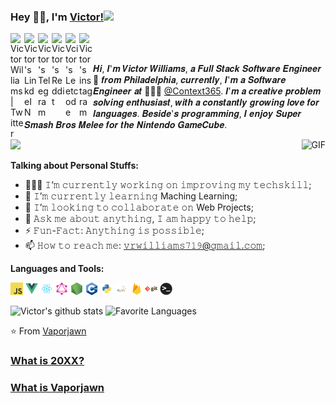 ### Hey 👋🏽, I'm [Victor!](https://vaporjawn.github.io)<img src="https://media.giphy.com/media/mGcNjsfWAjY5AEZNw6/giphy.gif" width="50">

<a href="https://twitter.com/vaporjawn" target="_blank">
  <img align="left" alt="Victor Williams | Twitter" width="22px" src="https://cdn.jsdelivr.net/npm/simple-icons@v3/icons/twitter.svg" />
</a>
<a href="https://www.linkedin.com/in/victorwilliams719/" target="_blank">
  <img align="left" alt="Victor's LinkdeIN" width="22px" src="https://cdn.jsdelivr.net/npm/simple-icons@v3/icons/linkedin.svg" />
</a>
<a href="https://t.me/todoslosdias" target="_blank">
  <img align="left" alt="Victor's Telegram" width="22px" src="https://cdn.jsdelivr.net/npm/simple-icons@v3/icons/telegram.svg" />
</a>
<a href="https://www.reddit.com/user/todoslosdays/" target="_blank">
  <img align="left" alt="Victor's Reddit" width="22px" src="https://cdn.jsdelivr.net/npm/simple-icons@v3/icons/reddit.svg" />
</a>
<a href="https://leetcode.com/vaporjawn/" target="_blank">
  <img align="left" alt="Vcitor's Leetcode" width="22px" src="https://cdn.jsdelivr.net/npm/simple-icons@v3/icons/leetcode.svg" />
</a>
<a href="https://www.instagram.com/vaporjawn" target="_blank">
  <img align="left" alt="Victor's instagram" width="22px" src="https://cdn.jsdelivr.net/npm/simple-icons@v3/icons/instagram.svg" />
</a>

<br />
<br />

𝑯𝒊, 𝑰'𝒎 𝑽𝒊𝒄𝒕𝒐𝒓 𝑾𝒊𝒍𝒍𝒊𝒂𝒎𝒔, 𝒂 𝑭𝒖𝒍𝒍 𝑺𝒕𝒂𝒄𝒌 𝑺𝒐𝒇𝒕𝒘𝒂𝒓𝒆 𝑬𝒏𝒈𝒊𝒏𝒆𝒆𝒓 🚀 𝒇𝒓𝒐𝒎 𝑷𝒉𝒊𝒍𝒂𝒅𝒆𝒍𝒑𝒉𝒊𝒂, 𝒄𝒖𝒓𝒓𝒆𝒏𝒕𝒍𝒚, 𝑰'𝒎 𝒂 𝑺𝒐𝒇𝒕𝒘𝒂𝒓𝒆 𝑬𝒏𝒈𝒊𝒏𝒆𝒆𝒓 𝒂𝒕 🙍🏽‍♂️ [@Context365](https://contextsummits.com/). 𝑰'𝒎 𝒂 𝒄𝒓𝒆𝒂𝒕𝒊𝒗𝒆 𝒑𝒓𝒐𝒃𝒍𝒆𝒎 𝒔𝒐𝒍𝒗𝒊𝒏𝒈 𝒆𝒏𝒕𝒉𝒖𝒔𝒊𝒂𝒔𝒕, 𝒘𝒊𝒕𝒉 𝒂 𝒄𝒐𝒏𝒔𝒕𝒂𝒏𝒕𝒍𝒚 𝒈𝒓𝒐𝒘𝒊𝒏𝒈 𝒍𝒐𝒗𝒆 𝒇𝒐𝒓 𝒍𝒂𝒏𝒈𝒖𝒂𝒈𝒆𝒔. 𝑩𝒆𝒔𝒊𝒅𝒆'𝒔 𝒑𝒓𝒐𝒈𝒓𝒂𝒎𝒎𝒊𝒏𝒈, 𝑰 𝒆𝒏𝒋𝒐𝒚 𝑺𝒖𝒑𝒆𝒓 𝑺𝒎𝒂𝒔𝒉 𝑩𝒓𝒐𝒔 𝑴𝒆𝒍𝒆𝒆 𝒇𝒐𝒓 𝒕𝒉𝒆 𝑵𝒊𝒏𝒕𝒆𝒏𝒅𝒐 𝑮𝒂𝒎𝒆𝑪𝒖𝒃𝒆.

<img src="https://media.giphy.com/media/VgCDAzcKvsR6OM0uWg/giphy.gif" width="50">

  <img align="right" alt="GIF" src="https://greekmeleehell.files.wordpress.com/2017/11/gif-4.gif" />
  
**Talking about Personal Stuffs:**

- 👨🏽‍💻 𝙸’𝚖 𝚌𝚞𝚛𝚛𝚎𝚗𝚝𝚕𝚢 𝚠𝚘𝚛𝚔𝚒𝚗𝚐 𝚘𝚗 𝚒𝚖𝚙𝚛𝚘𝚟𝚒𝚗𝚐 𝚖𝚢 𝚝𝚎𝚌𝚑𝚜𝚔𝚒𝚕𝚕;
- 🌱 𝙸’𝚖 𝚌𝚞𝚛𝚛𝚎𝚗𝚝𝚕𝚢 𝚕𝚎𝚊𝚛𝚗𝚒𝚗𝚐 Maching Learning; 
- 👯 𝙸’𝚖 𝚕𝚘𝚘𝚔𝚒𝚗𝚐 𝚝𝚘 𝚌𝚘𝚕𝚕𝚊𝚋𝚘𝚛𝚊𝚝𝚎 𝚘𝚗 Web Projects;
- 💬 𝙰𝚜𝚔 𝚖𝚎 𝚊𝚋𝚘𝚞𝚝 𝚊𝚗𝚢𝚝𝚑𝚒𝚗𝚐, 𝙸 𝚊𝚖 𝚑𝚊𝚙𝚙𝚢 𝚝𝚘 𝚑𝚎𝚕𝚙;
- ⚡️ 𝙵𝚞𝚗-𝙵𝚊𝚌𝚝: 𝙰𝚗𝚢𝚝𝚑𝚒𝚗𝚐 𝚒𝚜 𝚙𝚘𝚜𝚜𝚒𝚋𝚕𝚎;
- 📫 𝙷𝚘𝚠 𝚝𝚘 𝚛𝚎𝚊𝚌𝚑 𝚖𝚎: 𝚟𝚛𝚠𝚒𝚕𝚕𝚒𝚊𝚖𝚜𝟽𝟷𝟿@𝚐𝚖𝚊𝚒𝚕.𝚌𝚘𝚖;

**Languages and Tools:**  

<code><img height="20" src="https://raw.githubusercontent.com/github/explore/80688e429a7d4ef2fca1e82350fe8e3517d3494d/topics/javascript/javascript.png"></code>
<code><img height="20" src="https://raw.githubusercontent.com/github/explore/80688e429a7d4ef2fca1e82350fe8e3517d3494d/topics/vue/vue.png"></code>
<code><img height="20" src="https://raw.githubusercontent.com/github/explore/80688e429a7d4ef2fca1e82350fe8e3517d3494d/topics/react/react.png"></code>
<code><img height="20" src="https://raw.githubusercontent.com/github/explore/5c058a388828bb5fde0bcafd4bc867b5bb3f26f3/topics/graphql/graphql.png"></code>
<code><img height="20" src="https://raw.githubusercontent.com/github/explore/80688e429a7d4ef2fca1e82350fe8e3517d3494d/topics/nodejs/nodejs.png"></code>
<code><img height="20" src="https://raw.githubusercontent.com/github/explore/80688e429a7d4ef2fca1e82350fe8e3517d3494d/topics/cpp/cpp.png"></code>
<code><img height="20" src="https://raw.githubusercontent.com/github/explore/80688e429a7d4ef2fca1e82350fe8e3517d3494d/topics/python/python.png"></code>
<code><img height="20" src="https://raw.githubusercontent.com/github/explore/80688e429a7d4ef2fca1e82350fe8e3517d3494d/topics/mysql/mysql.png"></code>
<code><img height="20" src="https://raw.githubusercontent.com/github/explore/80688e429a7d4ef2fca1e82350fe8e3517d3494d/topics/firebase/firebase.png"></code>
<code><img height="20" src="https://raw.githubusercontent.com/github/explore/80688e429a7d4ef2fca1e82350fe8e3517d3494d/topics/git/git.png"></code>
<code><img height="20" src="https://raw.githubusercontent.com/github/explore/80688e429a7d4ef2fca1e82350fe8e3517d3494d/topics/terminal/terminal.png"></code>



![Victor's github stats](https://github-readme-stats.vercel.app/api?username=vaporjawn&show_icons=true&hide_border=true&theme=radical)
![Favorite Languages](https://github-readme-stats.vercel.app/api/top-langs/?username=vaporjawn&langs_count=15&hide_border=true&layout=compact&theme=radical)

⭐️ From [Vaporjawn](https://github.com/vaporjawn)
### [What is 20XX?](https://gist.github.com/Vaporjawn/b5b21498b3c73b371ec13d673fb53497#file-20xx)
### [What is Vaporjawn](https://vaporjawn.dev/Vaporjawn.html)
